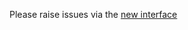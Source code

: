 Please raise issues via the [new interface](https://github.com/imjoseangel/functions-go/issues/new/choose)
